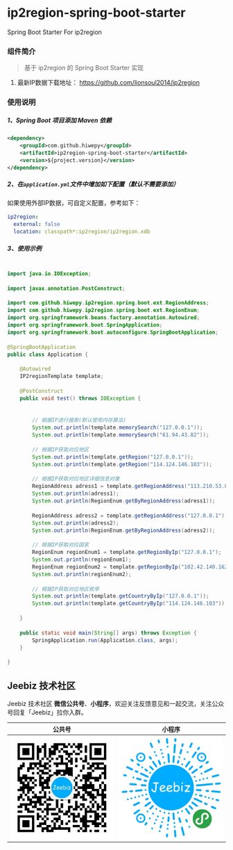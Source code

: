 # ip2region-spring-boot-starter

Spring Boot Starter For ip2region

### 组件简介

 > 基于 ip2region 的 Spring Boot Starter 实现

1. 最新IP数据下载地址： https://github.com/lionsoul2014/ip2region

### 使用说明

##### 1、Spring Boot 项目添加 Maven 依赖

``` xml
<dependency>
	<groupId>com.github.hiwepy</groupId>
	<artifactId>ip2region-spring-boot-starter</artifactId>
	<version>${project.version}</version>
</dependency>
```

##### 2、在`application.yml`文件中增加如下配置（默认不需要添加）

如果使用外部IP数据，可自定义配置，参考如下：

```yaml
ip2region:
  external: false
  location: classpath*:ip2region/ip2region.xdb
```


##### 3、使用示例

```java

import java.io.IOException;

import javax.annotation.PostConstruct;

import com.github.hiwepy.ip2region.spring.boot.ext.RegionAddress;
import com.github.hiwepy.ip2region.spring.boot.ext.RegionEnum;
import org.springframework.beans.factory.annotation.Autowired;
import org.springframework.boot.SpringApplication;
import org.springframework.boot.autoconfigure.SpringBootApplication;

@SpringBootApplication
public class Application {

    @Autowired
    IP2regionTemplate template;

    @PostConstruct
    public void test() throws IOException {


        // 根据IP进行搜索(默认使用内存算法)
        System.out.println(template.memorySearch("127.0.0.1"));
        System.out.println(template.memorySearch("61.94.43.82"));

        // 根据IP获取对应地区
        System.out.println(template.getRegion("127.0.0.1"));
        System.out.println(template.getRegion("114.124.146.103"));

        // 根据IP获取对应地区详细信息对象
        RegionAddress adress1 = template.getRegionAddress("113.210.53.80");
        System.out.println(adress1);
        System.out.println(RegionEnum.getByRegionAddress(adress1));

        RegionAddress adress2 = template.getRegionAddress("127.0.0.1");
        System.out.println(adress2);
        System.out.println(RegionEnum.getByRegionAddress(adress2));

        // 根据IP获取对应国家
        RegionEnum regionEnum1 = template.getRegionByIp("127.0.0.1");
        System.out.println(regionEnum1);
        RegionEnum regionEnum2 = template.getRegionByIp("102.42.140.162");
        System.out.println(regionEnum2);

        // 根据IP获取对应地区枚举
        System.out.println(template.getCountryByIp("127.0.0.1"));
        System.out.println(template.getCountryByIp("114.124.146.103"));

    }

    public static void main(String[] args) throws Exception {
        SpringApplication.run(Application.class, args);
    }

}
```


## Jeebiz 技术社区

Jeebiz 技术社区 **微信公共号**、**小程序**，欢迎关注反馈意见和一起交流，关注公众号回复「Jeebiz」拉你入群。

|公共号|小程序|
|---|---|
| ![](https://raw.githubusercontent.com/hiwepy/static/main/images/qrcode_for_gh_1d965ea2dfd1_344.jpg)| ![](https://raw.githubusercontent.com/hiwepy/static/main/images/gh_09d7d00da63e_344.jpg)|

